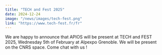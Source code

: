 ```yaml
---
title: "TECH and Fest 2025"
date: 2024-12-24
image: "/news/images/tech-fest.png"
link: "https://www.tech-fest.fr/fr"
---
```

We are happy to announce that APIOS will be present at TECH and FEST 2025, Wednesday 5th of February at Alpexpo Grenoble. We will be present on the CNRS space. Come chat with us !